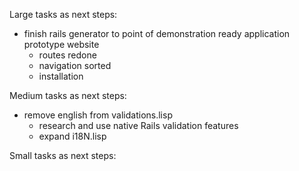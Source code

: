 Large tasks as next steps:

- finish rails generator to point of demonstration ready application prototype website
   - routes redone
   - navigation sorted
   - installation

Medium tasks as next steps:

- remove english from validations.lisp
   - research and use native Rails validation features
   - expand i18N.lisp

Small tasks as next steps:

